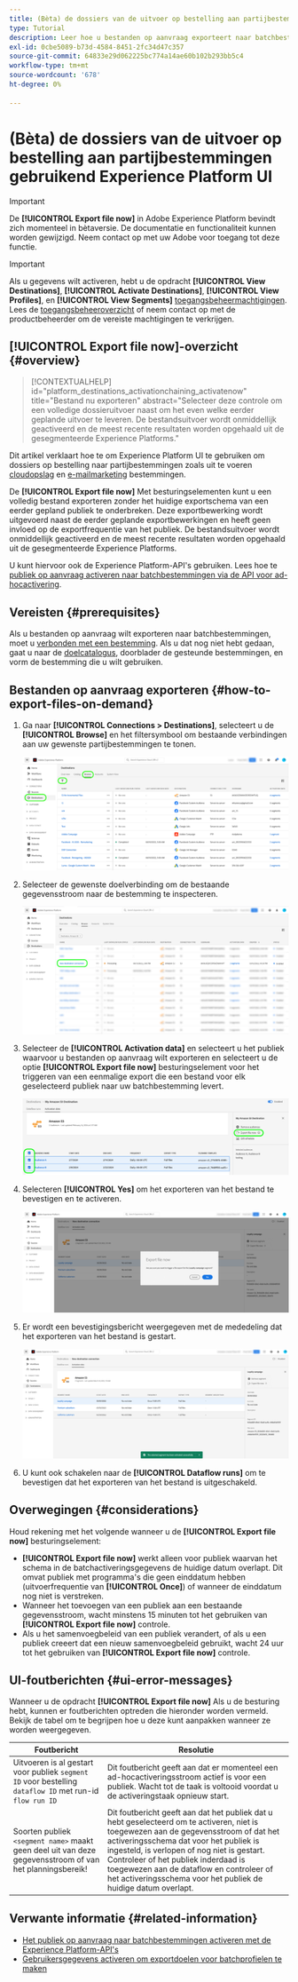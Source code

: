 ```yaml
---
title: (Bèta) de dossiers van de uitvoer op bestelling aan partijbestemmingen gebruikend Experience Platform UI
type: Tutorial
description: Leer hoe u bestanden op aanvraag exporteert naar batchbestemmingen met behulp van de interface van het Experience Platform.
exl-id: 0cbe5089-b73d-4584-8451-2fc34d47c357
source-git-commit: 64833e29d062225bc774a14ae60b102b293bb5c4
workflow-type: tm+mt
source-wordcount: '678'
ht-degree: 0%

---
```


# (Bèta) de dossiers van de uitvoer op bestelling aan partijbestemmingen gebruikend Experience Platform UI

>[!IMPORTANT]
>
>De **[!UICONTROL Export file now]** in Adobe Experience Platform bevindt zich momenteel in bètaversie. De documentatie en functionaliteit kunnen worden gewijzigd.
>Neem contact op met uw Adobe voor toegang tot deze functie.

>[!IMPORTANT]
> 
>Als u gegevens wilt activeren, hebt u de opdracht **[!UICONTROL View Destinations]**, **[!UICONTROL Activate Destinations]**, **[!UICONTROL View Profiles]**, en **[!UICONTROL View Segments]** [toegangsbeheermachtigingen](/help/access-control/home.md#permissions). Lees de [toegangsbeheeroverzicht](/help/access-control/ui/overview.md) of neem contact op met de productbeheerder om de vereiste machtigingen te verkrijgen.

## **[!UICONTROL Export file now]**-overzicht {#overview}

>[!CONTEXTUALHELP]
>id="platform_destinations_activationchaining_activatenow"
>title="Bestand nu exporteren"
>abstract="Selecteer deze controle om een volledige dossieruitvoer naast om het even welke eerder geplande uitvoer te leveren. De bestandsuitvoer wordt onmiddellijk geactiveerd en de meest recente resultaten worden opgehaald uit de gesegmenteerde Experience Platforms."

Dit artikel verklaart hoe te om Experience Platform UI te gebruiken om dossiers op bestelling naar partijbestemmingen zoals uit te voeren [cloudopslag](/help/destinations/catalog/cloud-storage/overview.md) en [e-mailmarketing](/help/destinations/catalog/email-marketing/overview.md) bestemmingen.

De **[!UICONTROL Export file now]** Met besturingselementen kunt u een volledig bestand exporteren zonder het huidige exportschema van een eerder gepland publiek te onderbreken. Deze exportbewerking wordt uitgevoerd naast de eerder geplande exportbewerkingen en heeft geen invloed op de exportfrequentie van het publiek. De bestandsuitvoer wordt onmiddellijk geactiveerd en de meest recente resultaten worden opgehaald uit de gesegmenteerde Experience Platforms.

U kunt hiervoor ook de Experience Platform-API&#39;s gebruiken. Lees hoe te [publiek op aanvraag activeren naar batchbestemmingen via de API voor ad-hocactivering](/help/destinations/api/ad-hoc-activation-api.md).

## Vereisten {#prerequisites}

Als u bestanden op aanvraag wilt exporteren naar batchbestemmingen, moet u [verbonden met een bestemming](./connect-destination.md). Als u dat nog niet hebt gedaan, gaat u naar de [doelcatalogus](../catalog/overview.md), doorblader de gesteunde bestemmingen, en vorm de bestemming die u wilt gebruiken.

## Bestanden op aanvraag exporteren {#how-to-export-files-on-demand}

1. Ga naar **[!UICONTROL Connections > Destinations]**, selecteert u de **[!UICONTROL Browse]** en het filtersymbool om bestaande verbindingen aan uw gewenste partijbestemmingen te tonen.

   ![Afbeelding die markeert hoe u het tabblad Bladeren kunt gebruiken en bestaande gegevensstromen kunt filteren.](../assets/ui/activate-on-demand/browse-tab.png)

2. Selecteer de gewenste doelverbinding om de bestaande gegevensstroom naar de bestemming te inspecteren.

   ![Afbeelding die een gefilterde gegevensstroom markeert.](../assets/ui/activate-on-demand/filtered-dataflow.png)

3. Selecteer de **[!UICONTROL Activation data]** en selecteert u het publiek waarvoor u bestanden op aanvraag wilt exporteren en selecteert u de optie **[!UICONTROL Export file now]** besturingselement voor het triggeren van een eenmalige export die een bestand voor elk geselecteerd publiek naar uw batchbestemming levert.

   ![Afbeelding die het exportbestand markeert, nu knop.](../assets/ui/activate-on-demand/bulk-export-file-now.png)

4. Selecteren **[!UICONTROL Yes]** om het exporteren van het bestand te bevestigen en te activeren.

   ![Afbeelding die het dialoogvenster Bestand exporteren nu weergeeft.](../assets/ui/activate-on-demand/confirm-activation.png)

5. Er wordt een bevestigingsbericht weergegeven met de mededeling dat het exporteren van het bestand is gestart.

   ![Afbeelding met bevestiging van geslaagde ad-hocactivering.](../assets/ui/activate-on-demand/ad-hoc-success.png)

6. U kunt ook schakelen naar de **[!UICONTROL Dataflow runs]** om te bevestigen dat het exporteren van het bestand is uitgeschakeld.

## Overwegingen {#considerations}

Houd rekening met het volgende wanneer u de **[!UICONTROL Export file now]** besturingselement:

* **[!UICONTROL Export file now]** werkt alleen voor publiek waarvan het schema in de batchactiveringsgegevens de huidige datum overlapt. Dit omvat publiek met programma&#39;s die geen einddatum hebben (uitvoerfrequentie van **[!UICONTROL Once]**) of wanneer de einddatum nog niet is verstreken.
* Wanneer het toevoegen van een publiek aan een bestaande gegevensstroom, wacht minstens 15 minuten tot het gebruiken van **[!UICONTROL Export file now]** controle.
* Als u het samenvoegbeleid van een publiek verandert, of als u een publiek creeert dat een nieuw samenvoegbeleid gebruikt, wacht 24 uur tot het gebruiken van **[!UICONTROL Export file now]** controle.

## UI-foutberichten {#ui-error-messages}

Wanneer u de opdracht **[!UICONTROL Export file now]** Als u de besturing hebt, kunnen er foutberichten optreden die hieronder worden vermeld. Bekijk de tabel om te begrijpen hoe u deze kunt aanpakken wanneer ze worden weergegeven.

| Foutbericht | Resolutie |
|---------|----------|
| Uitvoeren is al gestart voor publiek `segment ID` voor bestelling `dataflow ID` met run-id `flow run ID` | Dit foutbericht geeft aan dat er momenteel een ad-hocactiveringsstroom actief is voor een publiek. Wacht tot de taak is voltooid voordat u de activeringstaak opnieuw start. |
| Soorten publiek `<segment name>` maakt geen deel uit van deze gegevensstroom of van het planningsbereik! | Dit foutbericht geeft aan dat het publiek dat u hebt geselecteerd om te activeren, niet is toegewezen aan de gegevensstroom of dat het activeringsschema dat voor het publiek is ingesteld, is verlopen of nog niet is gestart. Controleer of het publiek inderdaad is toegewezen aan de dataflow en controleer of het activeringsschema voor het publiek de huidige datum overlapt. |

## Verwante informatie {#related-information}

* [Het publiek op aanvraag naar batchbestemmingen activeren met de Experience Platform-API&#39;s](/help/destinations/api/ad-hoc-activation-api.md)
* [Gebruikersgegevens activeren om exportdoelen voor batchprofielen te maken](/help/destinations/ui/activate-batch-profile-destinations.md)
